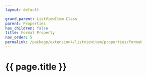 ```yaml
---
layout: default

grand_parent: ListViewItem Class
parent: Properties
has_children: false
title: Format Property
nav_order: 5
permalink: /package/extension4/listviewitem/properties/format
---
```

# {{ page.title }}
